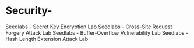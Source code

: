 # Security-

Seedlabs - Secret Key Encryption Lab 
Seedlabs - Cross-Site Request Forgery Attack Lab
Seedlabs - Buffer-Overflow Vulnerability Lab
Seedlabs - Hash Length Extension Attack Lab
